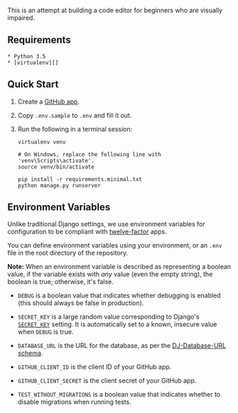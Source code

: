 This is an attempt at building a code editor for beginners who are
visually impaired.

## Requirements

```
* Python 3.5
* [virtualenv][]
```

## Quick Start

1. Create a [GitHub app][].
2. Copy `.env.sample` to `.env` and fill it out.
3. Run the following in a terminal session:

   ```
   virtualenv venv

   # On Windows, replace the following line with 'venv\Scripts\activate'.
   source venv/bin/activate

   pip install -r requirements.minimal.txt
   python manage.py runserver
   ```

## Environment Variables

Unlike traditional Django settings, we use environment variables
for configuration to be compliant with [twelve-factor][] apps.

You can define environment variables using your environment, or an `.env` file
in the root directory of the repository.

**Note:** When an environment variable is described as representing a
boolean value, if the variable exists with *any* value (even the empty
string), the boolean is true; otherwise, it's false.

* `DEBUG` is a boolean value that indicates whether debugging is enabled
  (this should always be false in production).

* `SECRET_KEY` is a large random value corresponding to Django's
  [`SECRET_KEY`][] setting. It is automatically set to a known, insecure
  value when `DEBUG` is true.

* `DATABASE_URL` is the URL for the database, as per the
  [DJ-Database-URL schema][].

* `GITHUB_CLIENT_ID` is the client ID of your GitHub app.

* `GITHUB_CLIENT_SECRET` is the client secret of your GitHub app.

* `TEST_WITHOUT_MIGRATIONS` is a boolean value that indicates whether to
  disable migrations when running tests.

[virtualenv]: https://virtualenv.pypa.io/en/stable/installation/
[twelve-factor]: http://12factor.net/
[`SECRET_KEY`]: https://docs.djangoproject.com/en/1.9/ref/settings/#secret-key
[DJ-Database-URL schema]: https://github.com/kennethreitz/dj-database-url#url-schema
[GitHub app]: https://github.com/settings/developers
